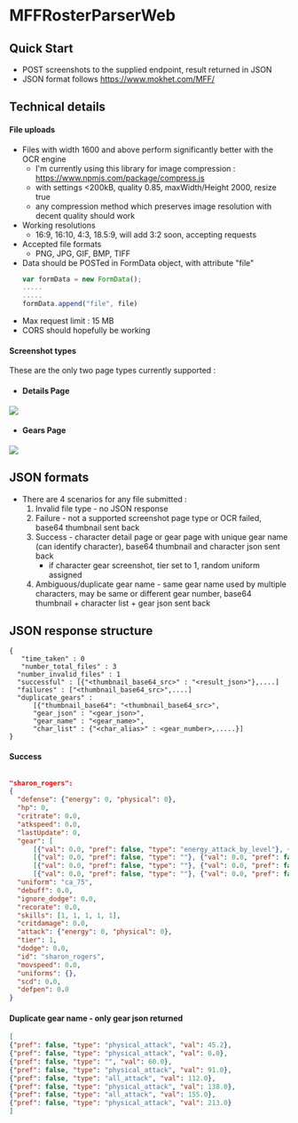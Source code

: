 # MFFRosterParserWeb

## Quick Start
- POST screenshots to the supplied endpoint, result returned in JSON  
- JSON format follows https://www.mokhet.com/MFF/


## Technical details
#### File uploads  
* Files with width 1600 and above perform significantly better with the OCR engine  
  * I'm currently using this library for image compression : https://www.npmjs.com/package/compress.js
  * with settings <200kB, quality 0.85, maxWidth/Height 2000, resize true
  * any compression method which preserves image resolution with decent quality should work
* Working resolutions
  * 16:9, 16:10, 4:3, 18.5:9, will add 3:2 soon, accepting requests
* Accepted file formats  
  * PNG, JPG, GIF, BMP, TIFF
* Data should be POSTed in FormData object, with attribute "file"
    ```javascript
    var formData = new FormData();  
    .....  
    .....  
    formData.append("file", file)
    
    ```
* Max request limit : 15 MB
* CORS should hopefully be working

#### Screenshot types
These are the only two page types currently supported :
* #### Details Page
![](https://github.com/dcmc87/ImageHost/blob/master/Screenshot_2017-03-23-22-51-31.png?raw=true)

* #### Gears Page
![](https://github.com/dcmc87/ImageHost/blob/master/Screenshot_2017-04-11-00-37-58.png?raw-true)

## JSON formats
* There are 4 scenarios for any file submitted :
  1. Invalid file type - no JSON response
  2. Failure - not a supported screenshot page type or OCR failed, base64 thumbnail sent back
  3. Success - character detail page or gear page with unique gear name (can identify character), base64 thumbnail and character json sent back
      * if character gear screenshot, tier set to 1, random uniform assigned
  4. Ambiguous/duplicate gear name - same gear name used by multiple characters, may be same or different gear number, base64 thumbnail + character list + gear json sent back

## JSON response structure
```
{  
   "time_taken" : 0  
   "number_total_files" : 3  
  "number_invalid_files" : 1  
  "successful" : [{"<thumbnail_base64_src>" : "<result_json>"},....]  
  "failures" : ["<thumbnail_base64_src>",....]  
  "duplicate_gears" :   
	  [{"thumbnail_base64": "<thumbnail_base64_src>",  
	  "gear_json" : "<gear_json>",  
	  "gear_name" : "<gear_name>",   
	  "char_list" : {"<char_alias>" : <gear_number>,.....}]  
}
```

#### Success
```json

"sharon_rogers":
{
  "defense": {"energy": 0, "physical": 0}, 
  "hp": 0, 
  "critrate": 0.0, 
  "atkspeed": 0.0, 
  "lastUpdate": 0, 
  "gear": [
      [{"val": 0.0, "pref": false, "type": "energy_attack_by_level"}, {"val": 28.0, "pref": false, "type": "all_attack"}, {"val": 57.0, "pref": false, "type": "energy_attack"}, {"val": 80.0, "pref": false, "type": "all_attack"}, {"val": 109.0, "pref": false, "type": "all_attack"}, {"val": 131.0, "pref": false, "type": "all_attack"}, {"val": 172.0, "pref": false, "type": "energy_attack"}, {"val": 210.0, "pref": false, "type": "all_attack"}], 
      [{"val": 0.0, "pref": false, "type": ""}, {"val": 0.0, "pref": false, "type": ""}, {"val": 0.0, "pref": false, "type": ""}, {"val": 0.0, "pref": false, "type": ""}, {"val": 0.0, "pref": false, "type": ""}, {"val": 0.0, "pref": false, "type": ""}, {"val": 0.0, "pref": false, "type": ""}, {"val": 0.0, "pref": false, "type": ""}], 
      [{"val": 0.0, "pref": false, "type": ""}, {"val": 0.0, "pref": false, "type": ""}, {"val": 0.0, "pref": false, "type": ""}, {"val": 0.0, "pref": false, "type": ""}, {"val": 0.0, "pref": false, "type": ""}, {"val": 0.0, "pref": false, "type": ""}, {"val": 0.0, "pref": false, "type": ""}, {"val": 0.0, "pref": false, "type": ""}], 
      [{"val": 0.0, "pref": false, "type": ""}, {"val": 0.0, "pref": false, "type": ""}, {"val": 0.0, "pref": false, "type": ""}, {"val": 0.0, "pref": false, "type": ""}, {"val": 0.0, "pref": false, "type": ""}, {"val": 0.0, "pref": false, "type": ""}, {"val": 0.0, "pref": false, "type": ""}, {"val": 0.0, "pref": false, "type": ""}]], 
  "uniform": "ca_75", 
  "debuff": 0.0, 
  "ignore_dodge": 0.0, 
  "recorate": 0.0, 
  "skills": [1, 1, 1, 1, 1], 
  "critdamage": 0.0, 
  "attack": {"energy": 0, "physical": 0}, 
  "tier": 1, 
  "dodge": 0.0, 
  "id": "sharon_rogers", 
  "movspeed": 0.0, 
  "uniforms": {}, 
  "scd": 0.0, 
  "defpen": 0.0
}

```
#### Duplicate gear name - only gear json returned
```json
[
{"pref": false, "type": "physical_attack", "val": 45.2}, 
{"pref": false, "type": "physical_attack", "val": 0.0}, 
{"pref": false, "type": "", "val": 60.0}, 
{"pref": false, "type": "physical_attack", "val": 91.0}, 
{"pref": false, "type": "all_attack", "val": 112.0}, 
{"pref": false, "type": "physical_attack", "val": 138.0}, 
{"pref": false, "type": "all_attack", "val": 155.0}, 
{"pref": false, "type": "physical_attack", "val": 213.0}
]
```
